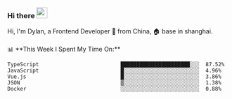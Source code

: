 ### Hi there <img src="https://media.giphy.com/media/hvRJCLFzcasrR4ia7z/giphy.gif" width="25px">

<!-- ![visitors](https://visitor-badge.glitch.me/badge?page_id=dislfyer.dislfyer) --!>

Hi, I'm Dylan, a Frontend Developer 🚀 from China, 🏠 base in shanghai.
<br/>
<br/>

📊 **This Week I Spent My Time On:**


<!--START_SECTION:waka-->

```text
TypeScript                          ██████████████████████░░░  87.52%
JavaScript                          █░░░░░░░░░░░░░░░░░░░░░░░░  4.96%
Vue.js                              █░░░░░░░░░░░░░░░░░░░░░░░░  3.86%
JSON                                ▒░░░░░░░░░░░░░░░░░░░░░░░░  1.38%
Docker                              ░░░░░░░░░░░░░░░░░░░░░░░░░  0.88%
```

<!--END_SECTION:waka-->

<!--
**About Me:**
 -->
